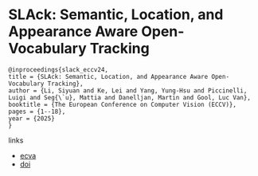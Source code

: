 # SLAck: Semantic, Location, and Appearance Aware Open-Vocabulary Tracking

```
@inproceedings{slack_eccv24,
title = {SLAck: Semantic, Location, and Appearance Aware Open-Vocabulary Tracking},
author = {Li, Siyuan and Ke, Lei and Yang, Yung-Hsu and Piccinelli, Luigi and Seg{\`u}, Mattia and Danelljan, Martin and Gool, Luc Van},
booktitle = {The European Conference on Computer Vision (ECCV)},
pages = {1--18},
year = {2025}
}
```

links
- [ecva](https://www.ecva.net/papers/eccv_2024/papers_ECCV/html/3832_ECCV_2024_paper.php)
- [doi](https://link.springer.com/chapter/10.1007/978-3-031-73383-3_1)
